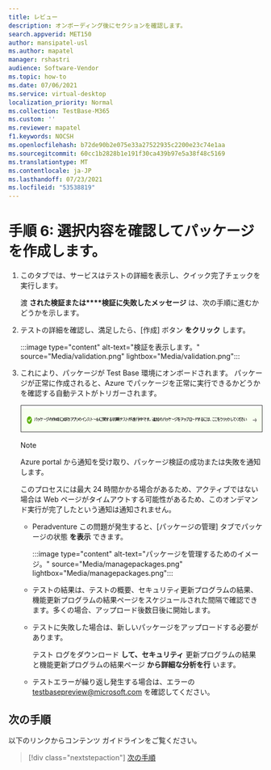 ```yaml
---
title: レビュー
description: オンボーディング後にセクションを確認します。
search.appverid: MET150
author: mansipatel-usl
ms.author: mapatel
manager: rshastri
audience: Software-Vendor
ms.topic: how-to
ms.date: 07/06/2021
ms.service: virtual-desktop
localization_priority: Normal
ms.collection: TestBase-M365
ms.custom: ''
ms.reviewer: mapatel
f1.keywords: NOCSH
ms.openlocfilehash: b72de90b2e075e33a27522935c2200e23c74e1aa
ms.sourcegitcommit: 60cc1b2828b1e191f30ca439b97e5a38f48c5169
ms.translationtype: MT
ms.contentlocale: ja-JP
ms.lasthandoff: 07/23/2021
ms.locfileid: "53538819"
---
```

# <a name="step-6-review-your-selections-to-create-your-package"></a>手順 6: 選択内容を確認してパッケージを作成します。

1.  このタブでは、サービスはテストの詳細を表示し、クイック完了チェックを実行します。 

    渡 **された検証または****検証に失敗したメッセージ** は、次の手順に進むかどうかを示します。

2.  テストの詳細を確認し、満足したら、[作成] ボタン **をクリック** します。 

    :::image type="content" alt-text="検証を表示します。" source="Media/validation.png" lightbox="Media/validation.png":::

3.  これにより、パッケージが Test Base 環境にオンボードされます。 パッケージが正常に作成されると、Azure でパッケージを正常に実行できるかどうかを確認する自動テストがトリガーされます。

    ![成功した結果](Media/successful.png)
    
    > [!Note]
    > Azure portal から通知を受け取り、パッケージ検証の成功または失敗を通知します。 
    >
    > このプロセスには最大 24 時間かかる場合があるため、アクティブではない場合は Web ページがタイムアウトする可能性があるため、このオンデマンド実行が完了したという通知は通知されません。 

    - Peradventure この問題が発生すると、[パッケージの管理] タブでパッケージの状態 **を表示** できます。

      :::image type="content" alt-text="パッケージを管理するためのイメージ。" source="Media/managepackages.png" lightbox="Media/managepackages.png":::

    - テストの結果は、テストの概要、セキュリティ更新プログラムの結果、機能更新プログラムの結果ページをスケジュールされた間隔で確認できます。多くの場合、アップロード後数日後に開始します。 
  
    - テストに失敗した場合は、新しいパッケージをアップロードする必要があります。 
  
      テスト ログをダウンロード **して、セキュリティ** 更新プログラムの結果と機能更新プログラムの結果ページ **から詳細な分析を行** います。

    - テストエラーが繰り返し発生する場合は、エラーの testbasepreview@microsoft.com を確認してください。 

## <a name="next-steps"></a>次の手順

以下のリンクからコンテンツ ガイドラインをご覧ください。

> [!div class="nextstepaction"]
> [次の手順](contentguideline.md)

